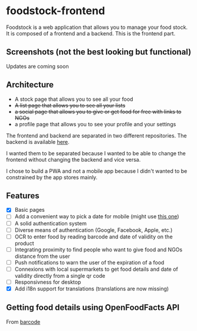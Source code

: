 # foodstock-frontend

Foodstock is a web application that allows you to manage your food stock. It is composed of a frontend and a backend. This is the frontend part.

## Screenshots (not the best looking but functional)

Updates are coming soon
<!--
<img src="https://raw.githubusercontent.com/food-stock/foodstock-frontend/master/screenshots/stockpage.png" alt="Main Stock Page" width="250px" height="auto"><img src="https://raw.githubusercontent.com/food-stock/foodstock-frontend/master/screenshots/categorypage.png" alt="Category Page" width="250px" height="auto"><img src="https://raw.githubusercontent.com/food-stock/foodstock-frontend/master/screenshots/productpage.png" alt="Product Page" width="250px" height="auto"><img src="https://raw.githubusercontent.com/food-stock/foodstock-frontend/master/screenshots/adjustquantity.png" alt="Adjust Quantities" width="250px" height="auto"><img src="https://raw.githubusercontent.com/food-stock/foodstock-frontend/master/screenshots/nomore.png" alt="Mark the Product as Out of Stock" width="250px" height="auto">
-->


## Architecture
- A stock page that allows you to see all your food
- ~~A list page that allows you to see all your lists~~
- ~~a social page that allows you to give or get food for free with links to NGOs~~
- a profile page that allows you to see your profile and your settings

The frontend and backend are separated in two different repositories. The backend is available [here](https://github.com/food-stock/foodstock-frontend).

 I wanted them to be separated because I wanted to be able to change the frontend without changing the backend and vice versa.

 I chose to build a PWA and not a mobile app because I didn't wanted to be constrained by the app stores mainly.

## Features
- [x] Basic pages
- [ ] Add a convenient way to pick a date for mobile (might use [this one](https://nehakadam.github.io/DateTimePicker/))
- [ ] A solid authentication system 
- [ ] Diverse means of authentication (Google, Facebook, Apple, etc.)
- [ ] OCR to enter food by reading barcode and date of validity on the product
- [ ] Integrating proximity to find people who want to give food and NGOs distance from the user
- [ ] Push notifications to warn the user of the expiration of a food
- [ ] Connexions with local supermarkets to get food details and date of validity directly from a single qr code
- [ ] Responsivness for desktop
- [x] Add i18n support for translations (translations are now missing)

## Getting food details using OpenFoodFacts API

From [barcode](https://openfoodfacts.github.io/api-documentation/#jump-2READrequests-Getnutritionfactsforaspecificbarcode)
